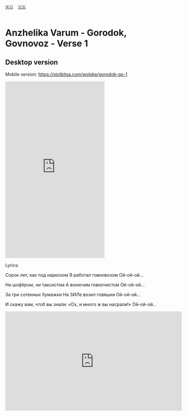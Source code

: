 <span id="en"><a href='#ru'>🇷🇺</a> &nbsp;&nbsp;&nbsp;<a href='#en'>🇺🇸</a> &nbsp;&nbsp;&nbsp;</span><br><br>

# Anzhelika Varum - Gorodok, Govnovoz - Verse 1
## Desktop version
Mobile version:  https://stolbitsa.com/wolskp/gorodok-go-1

<iframe width="315" height="560" src="https://www.youtube.com/embed/EFfus84r93M" frameborder="0" allow="accelerometer; autoplay; clipboard-write; encrypted-media; gyroscope; picture-in-picture; web-share"allowfullscreen></iframe>

Lyrics:

Сорок лет, как под наркозом
Я работал говновозом
Ой-ой-ой…

Ни шофёром, ни таксистом
А вонючим говночистом
Ой-ой-ой…

За три сотенных бумажки
На ЗИЛе возил говяшки
Ой-ой-ой…

И скажу вам, чтоб вы знали:
«Ох, и много ж вы насрали!»
Ой-ой-ой…

<iframe width="560" height="315" src="https://www.youtube.com/embed/c404pFf6hjg" title="player" frameborder="0" allow="accelerometer; autoplay; clipboard-write; encrypted-media; gyroscope; picture-in-picture; web-share" referrerpolicy="strict-origin-when-cross-origin" allowfullscreen></iframe>
<br><br>

